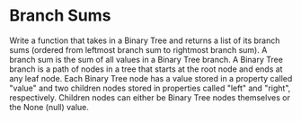 # Branch Sums

Write a function that takes in a Binary Tree and returns a list of its branch sums
(ordered from leftmost branch sum to rightmost branch sum). A branch sum is the sum
of all values in a Binary Tree branch. A Binary Tree branch is a path of nodes in a
tree that starts at the root node and ends at any leaf node. Each Binary Tree node has
a value stored in a property called "value" and two children nodes stored in properties
called "left" and "right", respectively. Children nodes can either be Binary Tree nodes
themselves or the None (null) value. 